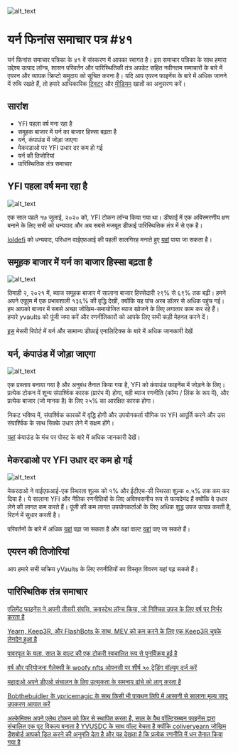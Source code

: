 ![alt_text](image1.png "image_tooltip")

# यर्न फिनांस समाचार पत्र #४१

यर्न फिनांस समाचार पत्रिका के ४१ वें संस्करण में आपका स्वागत है। इस समाचार पत्रिका के साथ हमारा उद्देश्य उत्पाद लॉन्च, शासन परिवर्तन और पारिस्थितिकी तंत्र अपडेट सहित नवीनतम समाचारों के बारे में एयरन और व्यापक क्रिप्टो समुदाय को सूचित करना है। यदि आप एयरन फाइनेंस के बारे में अधिक जानने में रुचि रखते हैं, तो हमारे आधिकारिक [ट्विटर](https://twitter.com/iearnfinance) और [मीडियम](https://medium.com/iearn) खातों का अनुसरण करें। 

## सारांश

- YFI पहला वर्ष मना रहा है
- समूहक बाजार में यर्न का बाजार हिस्सा बढ़ता है
- यर्न, कंपाउंड में जोड़ा जाएगा
- मेकरडाओ पर YFI उधार दर कम हो गई
- यर्न की तिजोरियां
- पारिस्थितिक तंत्र समाचार

## YFI पहला वर्ष मना रहा है

![alt_text](image5.png "image_tooltip")

एक साल पहले १७ जुलाई, २०२० को, YFI टोकन लॉन्च किया गया था। डीफाई में एक अविस्मरणीय क्षण बनाने के लिए सभी को धन्यवाद और अब सबसे मजबूत डीफाई पारिस्थितिक तंत्र में से एक है।

[loldefi](https://twitter.com/loldefi) को धन्यवाद, परिधान वाईएफआई की पहली सालगिरह मनाते हुए [यहां](https://ymerch.finance/) पाया जा सकता है।

## समूहक बाजार में यर्न का बाजार हिस्सा बढ़ता है

![alt_text](image4.png "image_tooltip")

तिमाही २, २०२१ में, ब्याज समूहक बाजार में सालाना बाजार हिस्सेदारी २९% से ६९% तक बढ़ी। हमने अपने एयूएम में एक प्रभावशाली १३६% की वृद्धि देखी, क्योंकि यह पांच अरब डॉलर से अधिक पहुंच गई। हम आपको बाजार में सबसे अच्छा जोखिम-समायोजित ब्याज खोजने के लिए लगातार काम कर रहे हैं। हमारे yvaults को पूंजी जमा करें और रणनीतिकारों को आपके लिए सभी कड़ी मेहनत करने दें।

[इस](https://messari.io/article/q2-21-defi-review?utm_source=ryanwatkins_&utm_medium=tweet&utm_campaign=q2-21-defi-review) मेसरी रिपोर्ट में यर्न और सामान्य डीफाई एनालिटिक्स के बारे में अधिक जानकारी देखें

## यर्न, कंपाउंड में जोड़ा जाएगा

![alt_text](image3.png "image_tooltip")

एक प्रस्ताव बनाया गया है और अनुबंध तैनात किया गया है, YFI को कंपाउंड फाइनेंस में जोड़ने के लिए। प्रत्येक टोकन में शून्य संपार्श्विक कारक (प्रारंभ में) होगा, वही ब्याज रणनीति (कॉम्प / लिंक के रूप में), और प्रत्येक बाजार (जो मानक है) के लिए २५% का आरक्षित कारक होगा।

निकट भविष्य में, संपार्श्विक कारकों में वृद्धि होगी और उपयोगकर्ता यौगिक पर YFI आपूर्ति करने और उस संपार्श्विक के साथ सिक्के उधार लेने में सक्षम होंगे।

[यहां](https://www.comp.xyz/t/add-markets-mkr-aave-sushi-yfi/1977) कंपाउंड के मंच पर पोस्ट के बारे में अधिक जानकारी देखें।

## मेकरडाओ पर YFI उधार दर कम हो गई

![alt_text](image2.png "image_tooltip")

मेकरदाओ ने वाईएफआई-एक स्थिरता शुल्क को १% और ईटीएच-सी स्थिरता शुल्क ०.५% तक कम कर दिया है। ये सालाना YFI और नैतिक रणनीतियों के लिए अविश्वसनीय रूप से फायदेमंद हैं क्योंकि वे उधार लेने की लागत कम करते हैं। पूंजी की कम लागत उपयोगकर्ताओं के लिए अधिक शुद्ध उपज उत्पन्न करती है, रिटर्न में सुधार करती है।

परिवर्तनों के बारे में अधिक [यहां](https://forum.makerdao.com/t/maker-relay-ep-53/9305) पढ़ा जा सकता है और यहां वाल्ट [यहां](https://yearn.finance/vaults) पाए जा सकते हैं।

## एयरन की तिजोरियां

आप हमारे सभी सक्रिय yVaults के लिए रणनीतियों का विस्तृत विवरण यहां पढ़ सकते हैं।

## पारिस्थितिक तंत्र समाचार

[एलिमेंट फाइनेंस ने अपनी तीसरी संपत्ति, क्र्वस्टेथ लॉन्च किया, जो निश्चित उपज के लिए वर्ष पर निर्भर करता है](https://twitter.com/element_fi/status/1414990472569831427)

[Yearn, Keep3R, और FlashBots के साथ, MEV को कम करने के लिए एक Keep3R चुपके लेनदेन हुआ है](https://twitter.com/lbertenasco/status/1415016369771491330)

[पावरपूल के यला, साल के वाल्ट की एक टोकरी स्वचालित रूप से पुनर्विक्रय हुई है](https://twitter.com/powerpoolcvp/status/1414682829359812615)

[वर्ष और परियोजना गैलेक्सी के woofy nfts ओपनसी पर शीर्ष ५० ट्रेडिंग वॉल्यूम दर्ज करें](https://twitter.com/ProjectGalaxyHQ/status/1414868634862710789)

[महादाओ अपने डीएओ संचालन के लिए उत्सुकता के समन्वय ढांचे को लागू करता है](https://twitter.com/TheMahaDAO/status/1414620121528680451)

[Bobthebuidler के ypricemagic के साथ किसी भी पायथन लिपि में आसानी से सालाना मूल्य जादू उपकरण आयात करें](https://github.com/BobTheBuidler/ypricemagic)

[अल्केमिक्स अपने एलेथ टोकन को फिर से स्थापित करता है, साल के वैथ वॉल्ट्स्रिब्बन फाइनेंस द्वारा संचालित एक पुट विकल्प बनाता है YVUSDC के साथ वॉल्ट बेचता है क्योंकि coliveryearn जोखिम डैशबोर्ड आपको ड्रिल करने की अनुमति देता है और यह देखता है कि प्रत्येक रणनीति में धन तैनात किया गया है](https://twitter.com/AlchemixFi/status/1414647769470443521)
